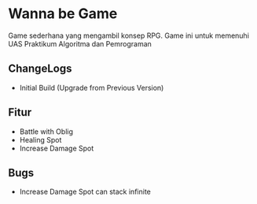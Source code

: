 # Wanna be Game
Game sederhana yang mengambil konsep RPG.
Game ini untuk memenuhi UAS Praktikum Algoritma dan Pemrograman

## ChangeLogs

* Initial Build (Upgrade from Previous Version)

## Fitur
* Battle with Oblig
* Healing Spot
* Increase Damage Spot

## Bugs
* Increase Damage Spot can stack infinite
